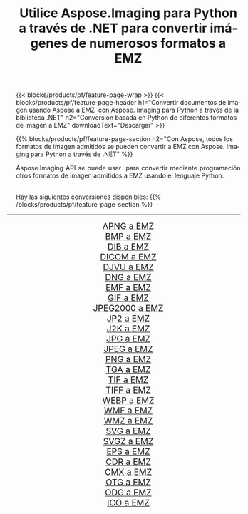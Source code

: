 ﻿---
title: Utilice Aspose.Imaging para Python a través de .NET para convertir imágenes de numerosos formatos a EMZ 
weight: 3920
url: /es/python-net/conversion/to/emz 
lang: es
langdirlevel: 2
locales: zh-hans,ja,it,ru,de,es,fr,nl,id,lt,pl,pt,vi,tr,ko,zh-hant,ar,hi,th,sv,cs,uk,he
description: Puede usar Aspose.Imaging para Python a través de la biblioteca .NET para convertir una variedad de formatos a EMZ
---

{{< blocks/products/pf/feature-page-wrap >}}
{{< blocks/products/pf/feature-page-header h1="Convertir documentos de imagen usando Aspose a EMZ  con Aspose. Imaging para Python a través de la biblioteca .NET" h2="Conversión basada en Python de diferentes formatos de imagen a EMZ" downloadText="Descargar" >}}


{{% blocks/products/pf/feature-page-section  h2="Con Aspose, todos los formatos de imagen admitidos se pueden convertir a EMZ con Aspose. Imaging para Python a través de .NET" %}}
<p align=justify>Aspose.Imaging API se puede usar  para convertir mediante programación otros formatos de imagen admitidos a EMZ usando el lenguaje Python.</p>
<br/>
Hay las siguientes conversiones disponibles:
{{% /blocks/products/pf/feature-page-section %}}
<div class="container-fluid productfamilypage bg-gray">
    <div class="convertypes bg-gray agp-content section">
        <div class="container">
		<hr style="margin-left:-20px;"/>
		<div class="row other-converters" style="gap: 10px;font-size: 19px;text-align:center;">
		    <div class='col-md-2 other-converter remove-lp remove-rp'><a href="/imaging/es/python-net/conversion/apng-to-emz" style="padding:15px;">APNG a EMZ</a></div>
<div class='col-md-2 other-converter remove-lp remove-rp'><a href="/imaging/es/python-net/conversion/bmp-to-emz" style="padding:15px;">BMP a EMZ</a></div>
<div class='col-md-2 other-converter remove-lp remove-rp'><a href="/imaging/es/python-net/conversion/dib-to-emz" style="padding:15px;">DIB a EMZ</a></div>
<div class='col-md-2 other-converter remove-lp remove-rp'><a href="/imaging/es/python-net/conversion/dicom-to-emz" style="padding:15px;">DICOM a EMZ</a></div>
<div class='col-md-2 other-converter remove-lp remove-rp'><a href="/imaging/es/python-net/conversion/djvu-to-emz" style="padding:15px;">DJVU a EMZ</a></div>
<div class='col-md-2 other-converter remove-lp remove-rp'><a href="/imaging/es/python-net/conversion/dng-to-emz" style="padding:15px;">DNG a EMZ</a></div>
<div class='col-md-2 other-converter remove-lp remove-rp'><a href="/imaging/es/python-net/conversion/emf-to-emz" style="padding:15px;">EMF a EMZ</a></div>
<div class='col-md-2 other-converter remove-lp remove-rp'><a href="/imaging/es/python-net/conversion/gif-to-emz" style="padding:15px;">GIF a EMZ</a></div>
<div class='col-md-2 other-converter remove-lp remove-rp'><a href="/imaging/es/python-net/conversion/jpeg2000-to-emz" style="padding:15px;">JPEG2000 a EMZ</a></div>
<div class='col-md-2 other-converter remove-lp remove-rp'><a href="/imaging/es/python-net/conversion/jp2-to-emz" style="padding:15px;">JP2 a EMZ</a></div>
<div class='col-md-2 other-converter remove-lp remove-rp'><a href="/imaging/es/python-net/conversion/j2k-to-emz" style="padding:15px;">J2K a EMZ</a></div>
<div class='col-md-2 other-converter remove-lp remove-rp'><a href="/imaging/es/python-net/conversion/jpg-to-emz" style="padding:15px;">JPG a EMZ</a></div>
<div class='col-md-2 other-converter remove-lp remove-rp'><a href="/imaging/es/python-net/conversion/jpeg-to-emz" style="padding:15px;">JPEG a EMZ</a></div>
<div class='col-md-2 other-converter remove-lp remove-rp'><a href="/imaging/es/python-net/conversion/png-to-emz" style="padding:15px;">PNG a EMZ</a></div>
<div class='col-md-2 other-converter remove-lp remove-rp'><a href="/imaging/es/python-net/conversion/tga-to-emz" style="padding:15px;">TGA a EMZ</a></div>
<div class='col-md-2 other-converter remove-lp remove-rp'><a href="/imaging/es/python-net/conversion/tif-to-emz" style="padding:15px;">TIF a EMZ</a></div>
<div class='col-md-2 other-converter remove-lp remove-rp'><a href="/imaging/es/python-net/conversion/tiff-to-emz" style="padding:15px;">TIFF a EMZ</a></div>
<div class='col-md-2 other-converter remove-lp remove-rp'><a href="/imaging/es/python-net/conversion/webp-to-emz" style="padding:15px;">WEBP a EMZ</a></div>
<div class='col-md-2 other-converter remove-lp remove-rp'><a href="/imaging/es/python-net/conversion/wmf-to-emz" style="padding:15px;">WMF a EMZ</a></div>
<div class='col-md-2 other-converter remove-lp remove-rp'><a href="/imaging/es/python-net/conversion/wmz-to-emz" style="padding:15px;">WMZ a EMZ</a></div>
<div class='col-md-2 other-converter remove-lp remove-rp'><a href="/imaging/es/python-net/conversion/svg-to-emz" style="padding:15px;">SVG a EMZ</a></div>
<div class='col-md-2 other-converter remove-lp remove-rp'><a href="/imaging/es/python-net/conversion/svgz-to-emz" style="padding:15px;">SVGZ a EMZ</a></div>
<div class='col-md-2 other-converter remove-lp remove-rp'><a href="/imaging/es/python-net/conversion/eps-to-emz" style="padding:15px;">EPS a EMZ</a></div>
<div class='col-md-2 other-converter remove-lp remove-rp'><a href="/imaging/es/python-net/conversion/cdr-to-emz" style="padding:15px;">CDR a EMZ</a></div>
<div class='col-md-2 other-converter remove-lp remove-rp'><a href="/imaging/es/python-net/conversion/cmx-to-emz" style="padding:15px;">CMX a EMZ</a></div>
<div class='col-md-2 other-converter remove-lp remove-rp'><a href="/imaging/es/python-net/conversion/otg-to-emz" style="padding:15px;">OTG a EMZ</a></div>
<div class='col-md-2 other-converter remove-lp remove-rp'><a href="/imaging/es/python-net/conversion/odg-to-emz" style="padding:15px;">ODG a EMZ</a></div>
<div class='col-md-2 other-converter remove-lp remove-rp'><a href="/imaging/es/python-net/conversion/ico-to-emz" style="padding:15px;">ICO a EMZ</a></div>
                </div>
        </div>
    </div>
</div>
<br/>

